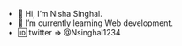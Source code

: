 - 👋 Hi, I’m Nisha Singhal.
- 🌱 I’m currently learning Web development.
- 🆔 twitter => @Nsinghal1234
